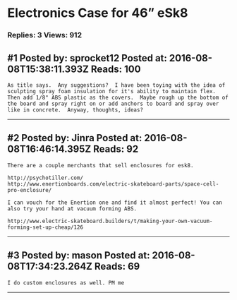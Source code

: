 # Electronics Case for 46&rdquo; eSk8

### Replies: 3 Views: 912

## \#1 Posted by: sprocket12 Posted at: 2016-08-08T15:38:11.393Z Reads: 100

```
As title says.  Any suggestions?  I have been toying with the idea of sculpting spray foam insulation for it's ability to maintain flex.  Then add 1/8" ABS plastic as the covers.  Maybe rough up the bottom of the board and spray right on or add anchors to board and spray over like in concrete.  Anyway, thoughts, ideas?
```

---
## \#2 Posted by: Jinra Posted at: 2016-08-08T16:46:14.395Z Reads: 92

```
There are a couple merchants that sell enclosures for esk8.

http://psychotiller.com/
http://www.enertionboards.com/electric-skateboard-parts/space-cell-pro-enclosure/

I can vouch for the Enertion one and find it almost perfect! You can also try your hand at vacuum forming ABS.

http://www.electric-skateboard.builders/t/making-your-own-vacuum-forming-set-up-cheap/126
```

---
## \#3 Posted by: mason Posted at: 2016-08-08T17:34:23.264Z Reads: 69

```
I do custom enclosures as well. PM me
```

---

